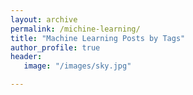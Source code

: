 ```yaml
---
layout: archive
permalink: /michine-learning/
title: "Machine Learning Posts by Tags"
author_profile: true
header:
   image: "/images/sky.jpg"

---
```



